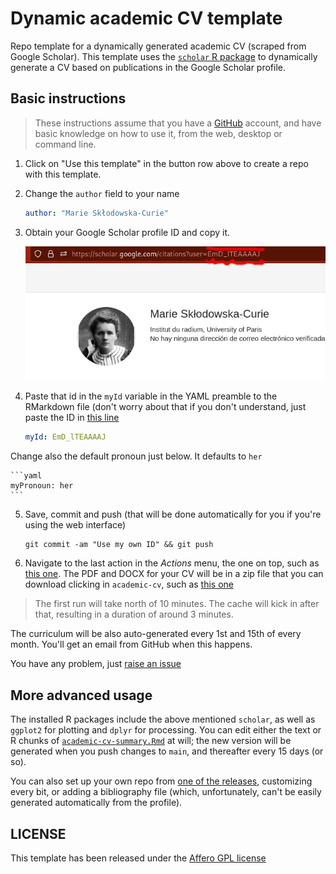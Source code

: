 # Dynamic academic CV template

Repo template for a dynamically generated academic CV (scraped from Google
Scholar). This template uses the [`scholar` R
package](https://cran.r-project.org/web/packages/scholar/index.html) to
dynamically generate a CV based on publications in the Google Scholar profile.

## Basic instructions

> These instructions assume that you have a [GitHub](https://github.com)
account, and have basic knowledge on how to use it, from the web, desktop or
command line.

1. Click on "Use this template" in the button row above to create a repo with
   this template.
2. Change the `author` field to your name

    ```YAML
    author: "Marie Skłodowska-Curie"
    ```

3. Obtain your Google Scholar profile ID and copy it.

    ![Google Profile ID](https://raw.githubusercontent.com/JJ/cv/master/img/marie-curie-id.png)

4. Paste that id in the `myId` variable in the YAML preamble to the RMarkdown
   file (don't worry about that if you don't understand, just paste the ID in
   [this line](https://github.com/JJ/dynamic-academic-cv-template/blob/95157f5627223d26d6362a366e963e21e09b252f/academic-cv-summary.Rmd#L9)

    ```yaml
    myId: EmD_lTEAAAAJ
    ```

Change also the default pronoun just below. It defaults to `her`

    ```yaml
    myPronoun: her
    ```

5. Save, commit and push (that will be done automatically for you if you're
   using the web interface)

    ```shell
    git commit -am "Use my own ID" && git push
    ```

6. Navigate to the last action in the *Actions* menu, the one on top, such as
   [this
   one](https://github.com/JJ/dynamic-academic-cv-template/actions/runs/4487482539). The
   PDF and DOCX for your CV will be in a zip file that you can download clicking in
   `academic-cv`, such as [this
   one](https://github.com/JJ/dynamic-academic-cv-template/suites/11725063370/artifacts/610441418)

> The first run will take north of 10 minutes. The cache will kick in after
that, resulting in a duration of around 3 minutes.

The curriculum will be also auto-generated every 1st and 15th of every
month. You'll get an email from GitHub when this happens.

You have any problem, just [raise an issue](https://github.com/JJ/dynamic-academic-cv-template/issues)

## More advanced usage

The installed R packages include the above mentioned `scholar`, as well as
`ggplot2` for plotting and `dplyr` for processing. You can edit either the text
or R chunks of [`academic-cv-summary.Rmd`](academic-cv-summary.Rmd) at will; the
new version will be generated when you push changes to `main`, and thereafter
every 15 days (or so).

You can also set up your own repo from [one of the
releases](https://github.com/JJ/dynamic-academic-cv-template/releases),
customizing every bit, or adding a bibliography file (which, unfortunately,
can't be easily generated automatically from the profile).

## LICENSE

This template has been released under the [Affero GPL license](LICENSE)
